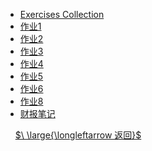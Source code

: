 - [Exercises Collection](courses/财务报表分析/财报exercise合集.md)
- [作业1](courses/财务报表分析/作业1.md)
- [作业2](courses/财务报表分析/作业2.md)
- [作业3](courses/财务报表分析/作业3.md)
- [作业4](courses/财务报表分析/作业4.md)
- [作业5](courses/财务报表分析/作业5.md)
- [作业6](courses/财务报表分析/作业6.md)
- [作业8](courses/财务报表分析/作业8.md)
- [财报笔记](courses/财务报表分析/财报笔记.md)

&nbsp;
&nbsp;
[$\ \large{\longleftarrow 返回}$](courses/README.md)
